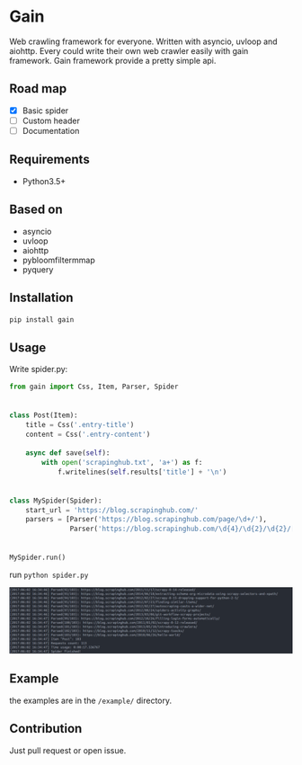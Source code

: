 # Gain

Web crawling framework for everyone. Written with asyncio, uvloop and aiohttp.
Every could write their own web crawler easily with gain framework. Gain framework provide a pretty simple api.

## Road map

- [x] Basic spider 
- [ ] Custom header
- [ ] Documentation 

## Requirements

- Python3.5+

## Based on

- asyncio
- uvloop
- aiohttp
- pybloomfiltermmap
- pyquery

## Installation

`pip install gain`

## Usage

Write spider.py:

```python
from gain import Css, Item, Parser, Spider


class Post(Item):
    title = Css('.entry-title')
    content = Css('.entry-content')

    async def save(self):
        with open('scrapinghub.txt', 'a+') as f:
            f.writelines(self.results['title'] + '\n')


class MySpider(Spider):
    start_url = 'https://blog.scrapinghub.com/'
    parsers = [Parser('https://blog.scrapinghub.com/page/\d+/'),
               Parser('https://blog.scrapinghub.com/\d{4}/\d{2}/\d{2}/[a-z0-9\-]+/', Post)]


MySpider.run()
```
run `python spider.py`

![](img/sample.png)

## Example

the examples are in the `/example/` directory.

## Contribution

Just pull request or open issue.